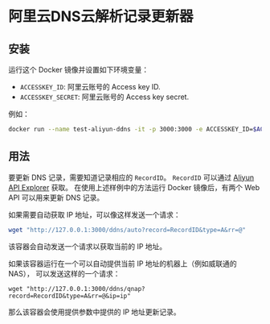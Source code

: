 # 阿里云DNS云解析记录更新器

## 安装

运行这个 Docker 镜像并设置如下环境变量：

- `ACCESSKEY_ID`: 阿里云账号的 Access key ID.
- `ACCESSKEY_SECRET`: 阿里云账号的 Access key secret.

例如：

```bash
docker run --name test-aliyun-ddns -it -p 3000:3000 -e ACCESSKEY_ID=$ACCESSKEY_ID -e ACCESSKEY_SECRET=$ACCESSKEY_SECRET aliyun-ddns
```

## 用法

要更新 DNS 记录，需要知道记录相应的 `RecordID`。
`RecordID` 可以通过 [Aliyun API Explorer](https://api.aliyun.com/#/?product=Alidns&version=2015-01-09&api=DescribeDomainRecords) 获取。
在使用上述样例中的方法运行 Docker 镜像后，有两个 Web API 可以用来更新 DNS 记录。

如果需要自动获取 IP 地址，可以像这样发送一个请求：

```bash
wget "http://127.0.0.1:3000/ddns/auto?record=RecordID&type=A&rr=@"
```

该容器会自动发送一个请求以获取当前的 IP 地址。

如果该容器运行在一个可以自动提供当前 IP 地址的机器上（例如威联通的 NAS），
可以发送这样的一个请求：

```base
wget "http://127.0.0.1:3000/ddns/qnap?record=RecordID&type=A&rr=@&ip=ip"
```

那么该容器会使用提供参数中提供的 IP 地址更新记录。
